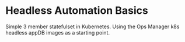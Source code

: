 # Headless Automation Basics

Simple 3 member statefulset in Kubernetes.  Using the Ops Manager k8s headless appDB images as a starting point.
